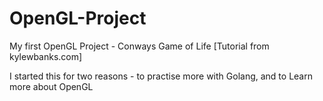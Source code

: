 # OpenGL-Project
My first OpenGL Project - Conways Game of Life [Tutorial from kylewbanks.com]

I started this for two reasons - to practise more with Golang, and to Learn more about OpenGL


